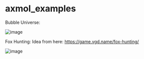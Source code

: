 # axmol_examples
Bubble Universe:

![image](https://user-images.githubusercontent.com/8652787/220660400-6a6ce8bb-261e-42c9-875d-ec81417978a1.png)

Fox Hunting:
Idea from here: https://game.vgd.name/fox-hunting/

![image](https://github.com/aismann/axmol_examples/assets/8652787/deca19c9-a362-42ac-b1e7-66aa560bab54)



 
